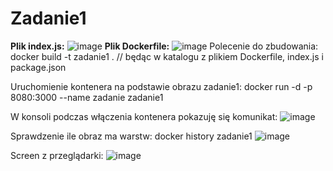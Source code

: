 # Zadanie1
**Plik  index.js:**
![image](https://github.com/MarcineQu/Zadanie1/assets/83167368/8fa4cac5-cdfc-4745-8618-4220c9527398)
**Plik Dockerfile:**
![image](https://github.com/MarcineQu/Zadanie1/assets/83167368/668bdbcd-afa2-4d80-93cc-3947bdbabf58)
Polecenie do zbudowania:
docker build -t zadanie1 . // będąc w katalogu z plikiem Dockerfile, index.js i package.json

Uruchomienie kontenera na podstawie obrazu zadanie1:
docker run -d -p 8080:3000 --name zadanie zadanie1

W konsoli podczas włączenia kontenera pokazuję się komunikat:
![image](https://github.com/MarcineQu/Zadanie1/assets/83167368/3438aafe-839c-41df-a4f3-aa985e9cc58e)

Sprawdzenie ile obraz ma warstw:
docker history zadanie1
![image](https://github.com/MarcineQu/Zadanie1/assets/83167368/af0f40d7-e804-4bc3-8ff0-5871a0a02875)

Screen z przeglądarki:
![image](https://github.com/MarcineQu/Zadanie1/assets/83167368/93edecc9-ba21-4328-8c5f-eeae8df617a2)
